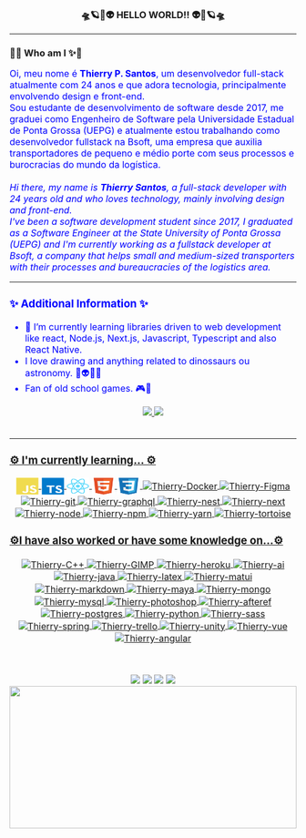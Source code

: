 ## <h3 width="100%" align="center" color="blue">🛸🪐🔭👽 HELLO WORLD!!  👽🔭🪐🛸</h3>
---

### 🦑✨ Who am I ✨🦑

<font size="3" color="blue">
 Oi, meu nome é <b>Thierry P. Santos</b>, um desenvolvedor full-stack atualmente com 24 anos e que adora tecnologia, principalmente envolvendo design e front-end. <br>
 Sou estudante de desenvolvimento de software desde 2017, me graduei como Engenheiro de Software pela Universidade Estadual de Ponta Grossa (UEPG) e atualmente estou trabalhando como desenvolvedor fullstack na Bsoft, uma empresa que auxilia transportadores de pequeno e médio porte com seus processos e burocracias do mundo da logística.<br>

<br>

<em>
  Hi there, my name is <b>Thierry Santos</b>, a full-stack developer with 24 years old and who loves technology, mainly involving design and front-end.<br> 
  I've been a software development student since 2017, I graduated as a Software Engineer at the State University of Ponta Grossa (UEPG) and I'm currently working as a fullstack developer at Bsoft, a company that helps small and medium-sized transporters with their processes and bureaucracies of the logistics area.<br>
</em>

---

### ✨ Additional Information  ✨

- 🌱 I’m currently learning libraries driven to web development like react, Node.js, Next.js, Javascript, Typescript and also React Native.
- I love drawing and anything related to dinossaurs ou astronomy. 🦖👽🌌🎨
- Fan of old school games. 🎮👾<br>

<div width="100%">
  <div align="center">
    <a href="https://github.com/StealthWorm">                       
    <img height="200em" src="https://github-readme-stats.vercel.app/api?username=StealthWorm&theme=blue-green&include_all_commits=true&count_private=true"/>
    <img height="200em" src="https://github-readme-stats.vercel.app/api/top-langs/?username=StealthWorm&theme=blue-green&layout=compact&langs_count=10"/>
  </div>
</div><br>

---
  
### ⚙️ I'm currently learning... ⚙️

<div style="display: inline_block" align="center">
  <img align="center" alt="Thierry-Js" height="30" width="40" src="https://raw.githubusercontent.com/devicons/devicon/master/icons/javascript/javascript-plain.svg">
  <img align="center" alt="Thierry-Ts" height="30" width="40" src="https://raw.githubusercontent.com/devicons/devicon/master/icons/typescript/typescript-plain.svg">
  <img align="center" alt="Thierry-React" height="30" width="40" src="https://raw.githubusercontent.com/devicons/devicon/master/icons/react/react-original.svg">
  <img align="center" alt="Thierry-HTML" height="30" width="40" src="https://raw.githubusercontent.com/devicons/devicon/master/icons/html5/html5-original.svg">
  <img align="center" alt="Thierry-CSS" height="30" width="40" src="https://raw.githubusercontent.com/devicons/devicon/master/icons/css3/css3-original.svg">
  <img align="center" alt="Thierry-Docker" height="30" width="40" src="https://cdn.jsdelivr.net/gh/devicons/devicon/icons/docker/docker-plain.svg" />
  <img align="center" alt="Thierry-Figma" height="30" width="40" src="https://cdn.jsdelivr.net/gh/devicons/devicon/icons/figma/figma-original.svg" />
  <img align="center" alt="Thierry-git" height="30" width="40" src="https://cdn.jsdelivr.net/gh/devicons/devicon/icons/git/git-original.svg" />
  <img align="center" alt="Thierry-graphql" height="30" width="40" src="https://cdn.jsdelivr.net/gh/devicons/devicon/icons/graphql/graphql-plain.svg" />
  <img align="center" alt="Thierry-nest" height="30" width="40" src="https://cdn.jsdelivr.net/gh/devicons/devicon/icons/nestjs/nestjs-plain.svg" />
  <img align="center" alt="Thierry-next" height="30" width="40" src="https://cdn.jsdelivr.net/gh/devicons/devicon/icons/nextjs/nextjs-line.svg" />
  <img align="center" alt="Thierry-node" height="30" width="40" src="https://cdn.jsdelivr.net/gh/devicons/devicon/icons/nodejs/nodejs-original.svg" />
  <img align="center" alt="Thierry-npm" height="30" width="40" src="https://cdn.jsdelivr.net/gh/devicons/devicon/icons/npm/npm-original-wordmark.svg" />
  <img align="center" alt="Thierry-yarn" height="30" width="40" src="https://cdn.jsdelivr.net/gh/devicons/devicon/icons/yarn/yarn-original.svg" />
  <img align="center" alt="Thierry-tortoise" height="30" width="40" src="https://cdn.jsdelivr.net/gh/devicons/devicon/icons/tortoisegit/tortoisegit-original.svg" />
</div>
	
### ⚙️I have also worked or have some knowledge on...⚙️

<div style="display: inline_block" align="center">
  <img align="center" alt="Thierry-C++" height="30" width="40" src="https://cdn.jsdelivr.net/gh/devicons/devicon/icons/cplusplus/cplusplus-original.svg"/>
  <img align="center" alt="Thierry-GIMP" height="30" width="40" src="https://cdn.jsdelivr.net/gh/devicons/devicon/icons/gimp/gimp-plain.svg" />
  <img align="center" alt="Thierry-heroku" height="30" width="40" src="https://cdn.jsdelivr.net/gh/devicons/devicon/icons/heroku/heroku-plain.svg" />
  <img align="center" alt="Thierry-ai" height="30" width="40" src="https://cdn.jsdelivr.net/gh/devicons/devicon/icons/illustrator/illustrator-plain.svg" />
  <img align="center" alt="Thierry-java" height="30" width="40" src="https://cdn.jsdelivr.net/gh/devicons/devicon/icons/java/java-original.svg" />
  <img align="center" alt="Thierry-latex" height="30" width="40" src="https://cdn.jsdelivr.net/gh/devicons/devicon/icons/latex/latex-original.svg" />
  <img align="center" alt="Thierry-matui" height="30" width="40" src="https://cdn.jsdelivr.net/gh/devicons/devicon/icons/materialui/materialui-original.svg" />
  <img align="center" alt="Thierry-markdown" height="30" width="40" src="https://cdn.jsdelivr.net/gh/devicons/devicon/icons/markdown/markdown-original.svg" />
  <img align="center" alt="Thierry-maya" height="30" width="40" src="https://cdn.jsdelivr.net/gh/devicons/devicon/icons/maya/maya-plain-wordmark.svg" />
  <img align="center" alt="Thierry-mongo" height="30" width="40"  src="https://cdn.jsdelivr.net/gh/devicons/devicon/icons/mongodb/mongodb-plain-wordmark.svg" />
  <img align="center" alt="Thierry-mysql" height="30" width="40" src="https://cdn.jsdelivr.net/gh/devicons/devicon/icons/mysql/mysql-original.svg" />
  <img align="center" alt="Thierry-photoshop" height="30" width="40" src="https://cdn.jsdelivr.net/gh/devicons/devicon/icons/photoshop/photoshop-plain.svg" />
  <img align="center" alt="Thierry-afteref" height="30" width="40"  src="https://cdn.jsdelivr.net/gh/devicons/devicon/icons/aftereffects/aftereffects-original.svg" />  
  <img align="center" alt="Thierry-postgres" height="30" width="40" src="https://cdn.jsdelivr.net/gh/devicons/devicon/icons/postgresql/postgresql-plain-wordmark.svg" />
  <img align="center" alt="Thierry-python" height="30" width="40" src="https://cdn.jsdelivr.net/gh/devicons/devicon/icons/python/python-original.svg" />
  <img align="center" alt="Thierry-sass" height="30" width="40"  src="https://cdn.jsdelivr.net/gh/devicons/devicon/icons/sass/sass-original.svg" />
  <img align="center" alt="Thierry-spring" height="30" width="40" src="https://cdn.jsdelivr.net/gh/devicons/devicon/icons/spring/spring-original.svg" />
  <img align="center" alt="Thierry-trello" height="30" src="https://cdn.jsdelivr.net/gh/devicons/devicon/icons/trello/trello-plain.svg" />
  <img align="center" alt="Thierry-unity" height="30" src="https://cdn.jsdelivr.net/gh/devicons/devicon/icons/unity/unity-original.svg" />
  <img align="center" alt="Thierry-vue" height="30" src="https://cdn.jsdelivr.net/gh/devicons/devicon/icons/vuejs/vuejs-original-wordmark.svg" />
  <img align="center" alt="Thierry-angular" height="30" src="https://cdn.jsdelivr.net/gh/devicons/devicon/icons/angularjs/angularjs-original.svg" />       
</div><br>

##
<div align="center"> 
  <a href="https://www.instagram.com/mm_thierry" target="_blank"><img src="https://img.shields.io/badge/-Instagram-%23E4405F?style=for-the-badge&logo=instagram&logoColor=white" target="_blank"></a>
  <a href = "mailto:thierrypitela@hotmail.com"><img src="https://img.shields.io/badge/Microsoft_Outlook-0078D4?style=for-the-badge&logo=microsoft-outlook&logoColor=white" target="_blank"></a>
  <a href="https://www.linkedin.com/in/thierry-pitela-santos-970221188" target="_blank"><img src="https://img.shields.io/badge/-LinkedIn-%230077B5?style=for-the-badge&logo=linkedin&logoColor=white" target="_blank"></a> 
  <a href="https://www.behance.net/thierrypitela" target="_blank"><img src="https://img.shields.io/badge/-Behance-blue?style=for-the-badge&logo=behance&logoColor=white" target="_blank"></a> 
</div>

<img width="100%" height="250px" src="https://66.media.tumblr.com/04222dc0068696db3238bff88c968305/tumblr_inline_n92y7nGykO1s3jnih.gif" />

